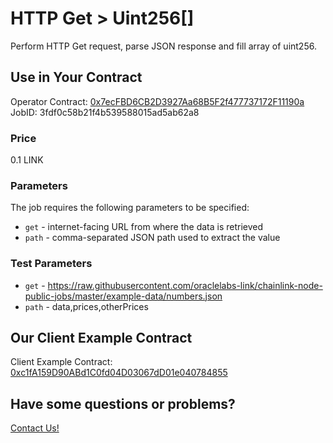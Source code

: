 # HTTP Get > Uint256[]

Perform HTTP Get request, parse JSON response and fill array of uint256.

## Use in Your Contract

Operator Contract: [0x7ecFBD6CB2D3927Aa68B5F2f477737172F11190a](https://goerli.etherscan.io/address/0x7ecFBD6CB2D3927Aa68B5F2f477737172F11190a)  
JobID: 3fdf0c58b21f4b539588015ad5ab62a8

### Price

0.1 LINK

### Parameters

The job requires the following parameters to be specified:

* `get` - internet-facing URL from where the data is retrieved
* `path` - comma-separated JSON path used to extract the value

### Test Parameters

* `get` - https://raw.githubusercontent.com/oraclelabs-link/chainlink-node-public-jobs/master/example-data/numbers.json
* `path` - data,prices,otherPrices

## Our Client Example Contract
  
Client Example Contract: [0xc1fA159D90ABd1C0fd04D03067dD01e040784855](https://goerli.etherscan.io/address/0xc1fA159D90ABd1C0fd04D03067dD01e040784855)

## Have some questions or problems?

[Contact Us!](https://github.com/oraclelabs-link/chainlink-node-public-jobs#contact-us)
